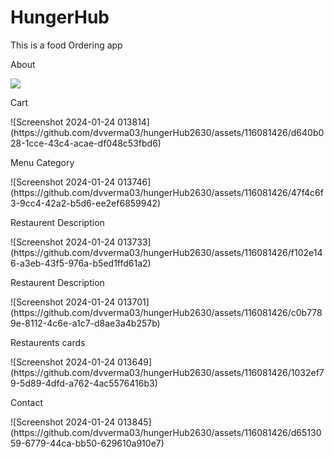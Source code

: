 # HungerHub
<p>This is a food Ordering app</p>
<p>About</p>
<img src="https://github.com/dvverma03/hungerHub2630/assets/116081426/de667e17-9ade-464e-9876-0c4407bbfe65" />
<p>Cart</p>
![Screenshot 2024-01-24 013814](https://github.com/dvverma03/hungerHub2630/assets/116081426/d640b028-1cce-43c4-acae-df048c53fbd6)
<p>Menu Category</p>
![Screenshot 2024-01-24 013746](https://github.com/dvverma03/hungerHub2630/assets/116081426/47f4c6f3-9cc4-42a2-b5d6-ee2ef6859942)
<p>Restaurent Description</p>
![Screenshot 2024-01-24 013733](https://github.com/dvverma03/hungerHub2630/assets/116081426/f102e146-a3eb-43f5-976a-b5ed1ffd61a2)
<p>Restaurent Description</p>
![Screenshot 2024-01-24 013701](https://github.com/dvverma03/hungerHub2630/assets/116081426/c0b7789e-8112-4c6e-a1c7-d8ae3a4b257b)
<p>Restaurents cards</p>
![Screenshot 2024-01-24 013649](https://github.com/dvverma03/hungerHub2630/assets/116081426/1032ef79-5d89-4dfd-a762-4ac5576416b3)
<p>Contact</p>
![Screenshot 2024-01-24 013845](https://github.com/dvverma03/hungerHub2630/assets/116081426/d6513059-6779-44ca-bb50-629610a910e7)
